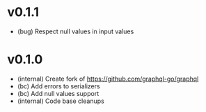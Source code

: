 # v0.1.1

- (bug) Respect null values in input values

# v0.1.0

- (internal) Create fork of https://github.com/graphql-go/graphql
- (bc) Add errors to serializers
- (bc) Add null values support
- (internal) Code base cleanups
